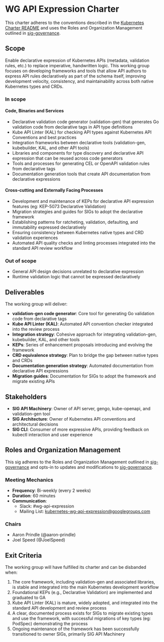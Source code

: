 # WG API Expression Charter

This charter adheres to the conventions described in the [Kubernetes Charter README] and uses
the Roles and Organization Management outlined in [sig-governance].

## Scope

Enable declarative expression of Kubernetes APIs (metadata, validation rules, etc.) to replace imperative, handwritten logic. This working group focuses on developing frameworks and tools that allow API authors to express API rules declaratively as part of the schema itself, improving development velocity, consistency, and maintainability across both native Kubernetes types and CRDs.

### In scope

#### Code, Binaries and Services

- Declarative validation code generator (validation-gen) that generates Go validation code from declarative tags in API type definitions
- Kube API Linter (KAL) for checking API types against Kubernetes API Conventions and best practices
- Integration frameworks between declarative tools (validation-gen, kubebuilder, KAL, and other API tools)
- Libraries and components for type discovery and declarative API expression that can be reused across code generators
- Tools and processes for generating CEL or OpenAPI validation rules from declarative tags
- Documentation generation tools that create API documentation from declarative expressions

#### Cross-cutting and Externally Facing Processes

- Development and maintenance of KEPs for declarative API expression features (eg: KEP-5073 Declarative Validation)
- Migration strategies and guides for SIGs to adopt the declarative framework
- Establishing patterns for ratcheting, validation, defaulting, and immutability expressed declaratively
- Ensuring consistency between Kubernetes native types and CRD validation experiences
- Automated API quality checks and linting processes integrated into the standard API review workflow

### Out of scope

- General API design decisions unrelated to declarative expression
- Runtime validation logic that cannot be expressed declaratively

## Deliverables

The working group will deliver:

- **validation-gen code generator**: Core tool for generating Go validation code from declarative tags
- **Kube API Linter (KAL)**: Automated API convention checker integrated into the review process
- **Integration strategy**: Cohesive approach for integrating validation-gen, kubebuilder, KAL, and other tools
- **KEPs**: Series of enhancement proposals introducing and evolving the framework
- **CRD equivalence strategy**: Plan to bridge the gap between native types and CRDs
- **Documentation generation strategy**: Automated documentation from declarative API expressions
- **Migration guides**: Documentation for SIGs to adopt the framework and migrate existing APIs

## Stakeholders

- **SIG API Machinery**: Owner of API server, gengo, kube-openapi, and validation-gen tool
- **SIG Architecture**: Owner of Kubernetes API conventions and architectural decisions
- **SIG CLI**: Consumer of more expressive APIs, providing feedback on kubectl interaction and user experience

## Roles and Organization Management

This sig adheres to the Roles and Organization Management outlined in [sig-governance]
and opts-in to updates and modifications to [sig-governance].

### Meeting Mechanics

- **Frequency**: Bi-weekly (every 2 weeks)
- **Duration**: 60 minutes
- **Communication**:
  - Slack: #wg-api-expression
  - Mailing List: kubernetes-wg-api-expression@googlegroups.com

### Chairs

- Aaron Prindle (@aaron-prindle)
- Joel Speed (@JoelSpeed)

## Exit Criteria

The working group will have fulfilled its charter and can be disbanded when:

1. The core framework, including validation-gen and associated libraries, is stable and integrated into the main Kubernetes development workflow
2. Foundational KEPs (e.g., Declarative Validation) are implemented and graduated to GA
3. Kube API Linter (KAL) is mature, widely adopted, and integrated into the standard API development and review process
4. A clear, documented process exists for SIGs to migrate existing types and use the framework, with successful migrations of key types (eg: PodSpec) demonstrating the process
5. Ongoing maintenance of the framework has been successfully transitioned to owner SIGs, primarily SIG API Machinery

[sig-governance]: https://github.com/kubernetes/community/blob/master/committee-steering/governance/sig-governance.md
[sig-subprojects]: https://github.com/kubernetes/community/blob/master/sig-YOURSIG/README.md#subprojects
[Kubernetes Charter README]: https://github.com/kubernetes/community/blob/master/committee-steering/governance/README.md